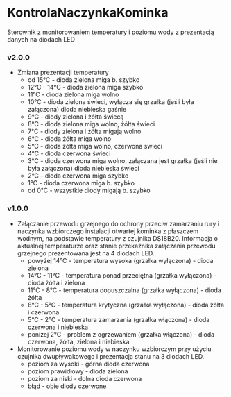 # KontrolaNaczynkaKominka
Sterownik z monitorowaniem temperatury i poziomu wody z prezentacją danych na diodach LED

### v2.0.0
- Zmiana prezentacji temperatury
  - od 15°C - dioda zielona miga b. szybko
  - 12°C - 14°C - dioda zielona miga szybko
  - 11°C - dioda zielona miga wolno
  - 10°C - dioda zielona świeci, wyłącza się grzałka (jeśli była załączona) dioda niebieska gaśnie
  - 9°C - diody zielona i żółta świecą
  - 8°C - dioda zielona miga wolno, żółta świeci
  - 7°C - diody zielona i żółta migają wolno
  - 6°C - dioda żółta miga wolno
  - 5°C - dioda żółta miga wolno, czerwona świeci
  - 4°C - dioda czerwona świeci
  - 3°C - dioda czerwona miga wolno, załączana jest grzałka (jeśli nie była załączona) dioda niebieska świeci
  - 2°C - dioda czerwona miga szybko
  - 1°C - dioda czerwona miga b. szybko
  - od 0°C - wszystkie diody migają b. szybko
 

### v1.0.0
- Załączanie przewodu grzejnego do ochrony przeciw zamarzaniu rury i naczynka wzbiorczego instalacji otwartej kominka z płaszczem wodnym, na podstawie temperatury z czujnika DS18B20. Informacja o aktualnej temperaturze oraz stanie przekaźnika załączania przewodu grzejnego prezentowana jest na 4 diodach LED.
  - powyżej 14°C - temperatura wysoka (grzałka wyłączona) - dioda zielona
  - 14°C - 11°C - temperatura ponad przeciętna (grzałka wyłączona) - dioda żółta i zielona
  - 11°C - 8°C - temperatura dopuszczalna (grzałka wyłączona) - dioda żółta
  - 8°C - 5°C - temperatura krytyczna (grzałka wyłączona) - dioda żółta i czerwona
  - 5°C - 2°C - temperatura zamarzania (grzałka włączona) - dioda czerwona i niebieska
  - poniżej 2°C - problem z ogrzewaniem (grzałka włączona) - dioda czerwona, żółta, zielona i niebieska
- Monitorowanie poziomu wody w naczynku wzbiorczym przy użyciu czujnika dwupływakowego i prezentacja stanu na 3 diodach LED.
  - poziom za wysoki - górna dioda czerwona
  - poziom prawidłowy - dioda zielona
  - poziom za niski - dolna dioda czerwona
  - błąd - obie diody czerwone
